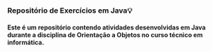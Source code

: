 <h3>Repositório de Exercícios em Java💡</h3>
<h4>Este é um repositório contendo atividades desenvolvidas em Java durante a disciplina de Orientação a Objetos no curso técnico em informática.</h4>
